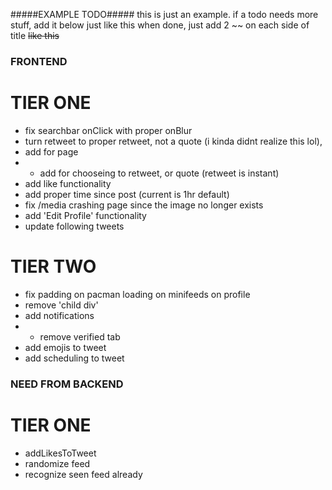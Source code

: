 #####EXAMPLE TODO#####
this is just an example. if a todo needs more stuff,
add it below just like this
when done, just add 2 ~~ on each side of title
~~like this~~





### FRONTEND
# TIER ONE
- fix searchbar onClick with proper onBlur
- turn retweet to proper retweet, not a quote (i kinda didnt realize this lol), 
- add <MiniModal/> for page
- - add <MiniModal/> for chooseing to retweet, or quote (retweet is instant)
- add like functionality
- add proper time since post (current is 1hr default)
- fix /media crashing page since the image no longer exists
- add 'Edit Profile' functionality
- update following tweets

# TIER TWO
- fix padding on pacman loading on minifeeds on profile
- remove 'child div'
- add notifications
- - remove verified tab
- add emojis to tweet
- add scheduling to tweet

### NEED FROM BACKEND
# TIER ONE
- addLikesToTweet
- randomize feed
- recognize seen feed already